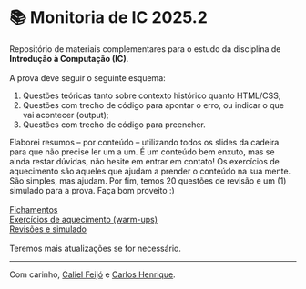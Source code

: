 # 📚 Monitoria de IC 2025.2 
Repositório de materiais complementares para o estudo da disciplina de **Introdução à Computação (IC)**.
<br>
<br>
A prova deve seguir o seguinte esquema:
1. Questões teóricas tanto sobre contexto histórico quanto HTML/CSS;
2. Questões com trecho de código para apontar o erro, ou indicar o que vai acontecer (output);
3. Questões com trecho de código para preencher.

Elaborei resumos – por conteúdo – utilizando todos os slides da cadeira para que não precise ler um a um. É um conteúdo bem enxuto, mas se ainda restar dúvidas, não hesite em entrar em contato! Os exercícios de aquecimento são aqueles que ajudam a prender o conteúdo na sua mente. São simples, mas ajudam. Por fim, temos 20 questões de revisão e um (1) simulado para a prova. Faça bom proveito :)
<br>
<br>
[Fichamentos](https://github.com/poeisie/ic-course/tree/main/assets)
<br>
[Exercícios de aquecimento (warm-ups)](https://github.com/poeisie/ic-course/tree/main/assets%2Fwarm-ups)
<br>
[Revisões e simulado](https://github.com/poeisie/ic-course/tree/main/assets/mock%20exams)
<br>
<br>
Teremos mais atualizações se for necessário.

---
Com carinho, [Caliel Feijó](https://github.com/poeisie) e [Carlos Henrique](https://github.com/carlos-henriquedev).
